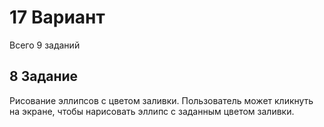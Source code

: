 # 17 Вариант
Всего 9 заданий
## 8 Задание
Рисование эллипсов с цветом заливки. Пользователь может кликнуть
на экране, чтобы нарисовать эллипс с заданным цветом заливки.